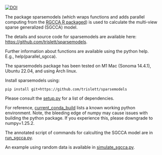[![DOI](https://zenodo.org/badge/796674797.svg)](https://zenodo.org/doi/10.5281/zenodo.12167725)

The package sparsemodels (which wraps functions and adds parallel computing from the [RGCCA R packaged](https://github.com/rgcca-factory/RGCCA)) is used to calculate the multi-view sparse generalized (SGCCA) model.

The details and source code for sparsemodels are available here: https://github.com/trislett/sparsemodels.

Further information about functions are available using the python help. E.g., help(parallel_sgcca).

The sparsemodels package has been tested on M1 Mac (Sonoma 14.4.1), Ubuntu 22.04, and using Arch linux. 

Install sparsemodels using:

`pip install git+https://github.com/trislett/sparsemodels`

Please consult the [setup.py](https://github.com/trislett/sparsemodels/blob/main/setup.py) for a list of dependencies. 

For reference, [current_conda_build](https://github.com/trislett/sgcca-psychiatry-nosology/blob/main/current_conda_build) lists a known working python environment. Note, the bleeding edge of numpy may cause issues
with building the python package. If you experience this, please downgrade to numpy=1.25.2.

The annotated script of commands for calculting the SGCCA model are in [run_sgcca.py](https://github.com/trislett/sgcca-psychiatry-nosology/blob/main/run_sgcca.py).

An example using random data is available in [simulate_sgcca.py](https://github.com/trislett/sgcca-psychiatry-nosology/blob/main/simulate_sgcca.py).
